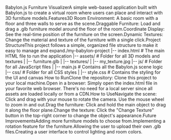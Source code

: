 Babylon.js Furniture VisualizerA simple web-based application built with Babylon.js to create a virtual room where users can place and interact with 3D furniture models.Features3D Room Environment: A basic room with a floor and three walls to serve as the scene.Draggable Furniture: Load and drag a .glb furniture model around the floor of the room.Coordinate Display: See the real-time position of the furniture on the screen.Dynamic Textures: Change the material and texture of the furniture with a single click.Project StructureThis project follows a simple, organized file structure to make it easy to manage and expand./my-babylon-project
|-- index.html          # The main HTML file to run the application
|-- assets/             # Folder for all 3D models and textures
|   |-- furniture.glb
|   |-- textures/
|       |-- my_texture.jpg
|-- js/                 # Folder for all JavaScript files
|   |-- main.js         # Contains all the Babylon.js scene logic
|-- css/                # Folder for all CSS styles
|   |-- style.css       # Contains the styling for the UI and canvas
How to RunClone the repository: Clone this project to your local machine.Open in a browser: Simply open the index.html file in your favorite web browser. There's no need for a local server since all assets are loaded locally or from a CDN.How to UseNavigate the scene: Click and drag with your mouse to rotate the camera. Use the mouse wheel to zoom in and out.Drag the furniture: Click and hold the main object to drag it along the floor plane.Change the texture: Click the "Change Texture" button in the top-right corner to change the object's appearance.Future ImprovementsAdding more furniture models to choose from.Implementing a rotation feature for the furniture.Allowing the user to upload their own .glb files.Creating a user interface to control lighting and room colors.
